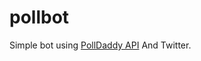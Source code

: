 # pollbot

Simple bot using [PollDaddy API](https://support.polldaddy.com/api/#createpoll)
And Twitter.
